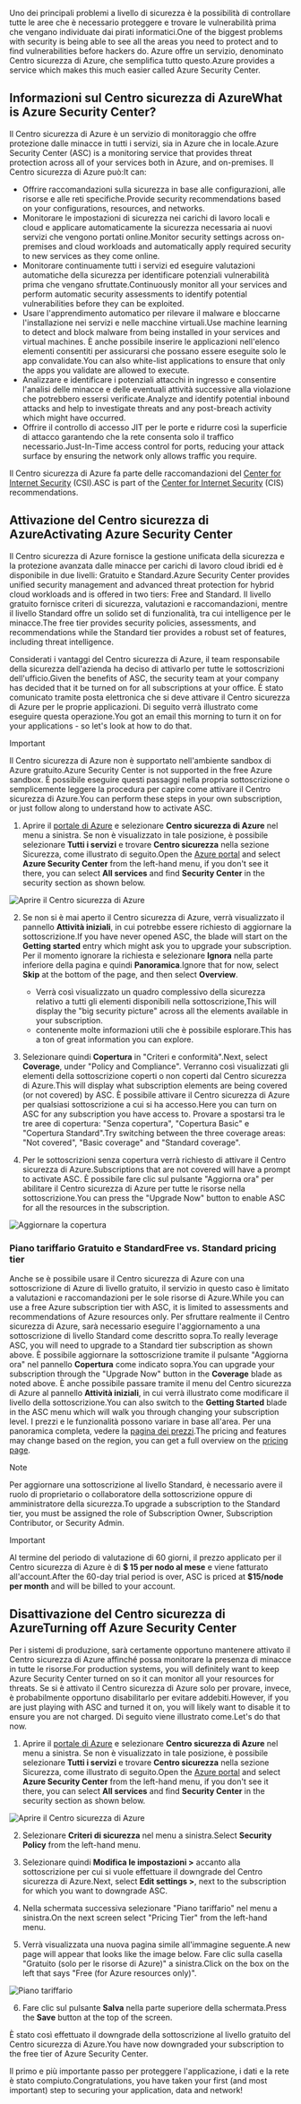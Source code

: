 <span data-ttu-id="e01f1-101">Uno dei principali problemi a livello di sicurezza è la possibilità di controllare tutte le aree che è necessario proteggere e trovare le vulnerabilità prima che vengano individuate dai pirati informatici.</span><span class="sxs-lookup"><span data-stu-id="e01f1-101">One of the biggest problems with security is being able to see all the areas you need to protect and to find vulnerabilities before hackers do.</span></span> <span data-ttu-id="e01f1-102">Azure offre un servizio, denominato Centro sicurezza di Azure, che semplifica tutto questo.</span><span class="sxs-lookup"><span data-stu-id="e01f1-102">Azure provides a service which makes this much easier called Azure Security Center.</span></span>

## <a name="what-is-azure-security-center"></a><span data-ttu-id="e01f1-103">Informazioni sul Centro sicurezza di Azure</span><span class="sxs-lookup"><span data-stu-id="e01f1-103">What is Azure Security Center?</span></span>

<span data-ttu-id="e01f1-104">Il Centro sicurezza di Azure è un servizio di monitoraggio che offre protezione dalle minacce in tutti i servizi, sia in Azure che in locale.</span><span class="sxs-lookup"><span data-stu-id="e01f1-104">Azure Security Center (ASC) is a monitoring service that provides threat protection across all of your services both in Azure, and on-premises.</span></span> <span data-ttu-id="e01f1-105">Il Centro sicurezza di Azure può:</span><span class="sxs-lookup"><span data-stu-id="e01f1-105">It can:</span></span>

- <span data-ttu-id="e01f1-106">Offrire raccomandazioni sulla sicurezza in base alle configurazioni, alle risorse e alle reti specifiche.</span><span class="sxs-lookup"><span data-stu-id="e01f1-106">Provide security recommendations based on your configurations, resources, and networks.</span></span>
- <span data-ttu-id="e01f1-107">Monitorare le impostazioni di sicurezza nei carichi di lavoro locali e cloud e applicare automaticamente la sicurezza necessaria ai nuovi servizi che vengono portati online.</span><span class="sxs-lookup"><span data-stu-id="e01f1-107">Monitor security settings across on-premises and cloud workloads and automatically apply required security to new services as they come online.</span></span>
- <span data-ttu-id="e01f1-108">Monitorare continuamente tutti i servizi ed eseguire valutazioni automatiche della sicurezza per identificare potenziali vulnerabilità prima che vengano sfruttate.</span><span class="sxs-lookup"><span data-stu-id="e01f1-108">Continuously monitor all your services and perform automatic security assessments to identify potential vulnerabilities before they can be exploited.</span></span>
- <span data-ttu-id="e01f1-109">Usare l'apprendimento automatico per rilevare il malware e bloccarne l'installazione nei servizi e nelle macchine virtuali.</span><span class="sxs-lookup"><span data-stu-id="e01f1-109">Use machine learning to detect and block malware from being installed in your services and virtual machines.</span></span> <span data-ttu-id="e01f1-110">È anche possibile inserire le applicazioni nell'elenco elementi consentiti per assicurarsi che possano essere eseguite solo le app convalidate.</span><span class="sxs-lookup"><span data-stu-id="e01f1-110">You can also white-list applications to ensure that only the apps you validate are allowed to execute.</span></span>
- <span data-ttu-id="e01f1-111">Analizzare e identificare i potenziali attacchi in ingresso e consentire l'analisi delle minacce e delle eventuali attività successive alla violazione che potrebbero essersi verificate.</span><span class="sxs-lookup"><span data-stu-id="e01f1-111">Analyze and identify potential inbound attacks and help to investigate threats and any post-breach activity which might have occurred.</span></span>
- <span data-ttu-id="e01f1-112">Offrire il controllo di accesso JIT per le porte e ridurre così la superficie di attacco garantendo che la rete consenta solo il traffico necessario.</span><span class="sxs-lookup"><span data-stu-id="e01f1-112">Just-In-Time access control for ports, reducing your attack surface by ensuring the network only allows traffic you require.</span></span>

<span data-ttu-id="e01f1-113">Il Centro sicurezza di Azure fa parte delle raccomandazioni del [Center for Internet Security](https://www.cisecurity.org/cis-benchmarks/) (CSI).</span><span class="sxs-lookup"><span data-stu-id="e01f1-113">ASC is part of the [Center for Internet Security](https://www.cisecurity.org/cis-benchmarks/) (CIS) recommendations.</span></span>

## <a name="activating-azure-security-center"></a><span data-ttu-id="e01f1-114">Attivazione del Centro sicurezza di Azure</span><span class="sxs-lookup"><span data-stu-id="e01f1-114">Activating Azure Security Center</span></span>

<span data-ttu-id="e01f1-115">Il Centro sicurezza di Azure fornisce la gestione unificata della sicurezza e la protezione avanzata dalle minacce per carichi di lavoro cloud ibridi ed è disponibile in due livelli: Gratuito e Standard.</span><span class="sxs-lookup"><span data-stu-id="e01f1-115">Azure Security Center provides unified security management and advanced threat protection for hybrid cloud workloads and is offered in two tiers: Free and Standard.</span></span> <span data-ttu-id="e01f1-116">Il livello gratuito fornisce criteri di sicurezza, valutazioni e raccomandazioni, mentre il livello Standard offre un solido set di funzionalità, tra cui intelligence per le minacce.</span><span class="sxs-lookup"><span data-stu-id="e01f1-116">The free tier provides security policies, assessments, and recommendations while the Standard tier provides a robust set of features, including threat intelligence.</span></span>

<span data-ttu-id="e01f1-117">Considerati i vantaggi del Centro sicurezza di Azure, il team responsabile della sicurezza dell'azienda ha deciso di attivarlo per tutte le sottoscrizioni dell'ufficio.</span><span class="sxs-lookup"><span data-stu-id="e01f1-117">Given the benefits of ASC, the security team at your company has decided that it be turned on for all subscriptions at your office.</span></span> <span data-ttu-id="e01f1-118">È stato comunicato tramite posta elettronica che si deve attivare il Centro sicurezza di Azure per le proprie applicazioni. Di seguito verrà illustrato come eseguire questa operazione.</span><span class="sxs-lookup"><span data-stu-id="e01f1-118">You got an email this morning to turn it on for your applications - so let's look at how to do that.</span></span>

> [!IMPORTANT]
> <span data-ttu-id="e01f1-119">Il Centro sicurezza di Azure non è supportato nell'ambiente sandbox di Azure gratuito.</span><span class="sxs-lookup"><span data-stu-id="e01f1-119">Azure Security Center is not supported in the free Azure sandbox.</span></span> <span data-ttu-id="e01f1-120">È possibile eseguire questi passaggi nella propria sottoscrizione o semplicemente leggere la procedura per capire come attivare il Centro sicurezza di Azure.</span><span class="sxs-lookup"><span data-stu-id="e01f1-120">You can perform these steps in your own subscription, or just follow along to understand how to activate ASC.</span></span>

1. <span data-ttu-id="e01f1-121">Aprire il [portale di Azure](https://portal.azure.com?azure-portal=true) e selezionare **Centro sicurezza di Azure** nel menu a sinistra. Se non è visualizzato in tale posizione, è possibile selezionare **Tutti i servizi** e trovare **Centro sicurezza** nella sezione Sicurezza, come illustrato di seguito.</span><span class="sxs-lookup"><span data-stu-id="e01f1-121">Open the [Azure portal](https://portal.azure.com?azure-portal=true) and select **Azure Security Center** from the left-hand menu, if you don't see it there, you can select **All services** and find **Security Center** in the security section as shown below.</span></span>

![Aprire il Centro sicurezza di Azure](../media/2-ASC-Menu.png)

2. <span data-ttu-id="e01f1-123">Se non si è mai aperto il Centro sicurezza di Azure, verrà visualizzato il pannello **Attività iniziali**, in cui potrebbe essere richiesto di aggiornare la sottoscrizione.</span><span class="sxs-lookup"><span data-stu-id="e01f1-123">If you have never opened ASC, the blade will start on the **Getting started** entry which might ask you to upgrade your subscription.</span></span> <span data-ttu-id="e01f1-124">Per il momento ignorare la richiesta e selezionare **Ignora** nella parte inferiore della pagina e quindi **Panoramica**.</span><span class="sxs-lookup"><span data-stu-id="e01f1-124">Ignore that for now, select **Skip** at the bottom of the page, and then select **Overview**.</span></span>
    - <span data-ttu-id="e01f1-125">Verrà così visualizzato un quadro complessivo della sicurezza relativo a tutti gli elementi disponibili nella sottoscrizione,</span><span class="sxs-lookup"><span data-stu-id="e01f1-125">This will display the "big security picture" across all the elements available in your subscription.</span></span>
    - <span data-ttu-id="e01f1-126">contenente molte informazioni utili che è possibile esplorare.</span><span class="sxs-lookup"><span data-stu-id="e01f1-126">This has a ton of great information you can explore.</span></span>

3. <span data-ttu-id="e01f1-127">Selezionare quindi **Copertura** in "Criteri e conformità".</span><span class="sxs-lookup"><span data-stu-id="e01f1-127">Next, select **Coverage**, under "Policy and Compliance".</span></span> <span data-ttu-id="e01f1-128">Verranno così visualizzati gli elementi della sottoscrizione coperti o non coperti dal Centro sicurezza di Azure.</span><span class="sxs-lookup"><span data-stu-id="e01f1-128">This will display what subscription elements are being covered (or not covered) by ASC.</span></span> <span data-ttu-id="e01f1-129">È possibile attivare il Centro sicurezza di Azure per qualsiasi sottoscrizione a cui si ha accesso.</span><span class="sxs-lookup"><span data-stu-id="e01f1-129">Here you can turn on ASC for any subscription you have access to.</span></span> <span data-ttu-id="e01f1-130">Provare a spostarsi tra le tre aree di copertura: "Senza copertura", "Copertura Basic" e "Copertura Standard".</span><span class="sxs-lookup"><span data-stu-id="e01f1-130">Try switching between the three coverage areas: "Not covered", "Basic coverage" and "Standard coverage".</span></span>

4. <span data-ttu-id="e01f1-131">Per le sottoscrizioni senza copertura verrà richiesto di attivare il Centro sicurezza di Azure.</span><span class="sxs-lookup"><span data-stu-id="e01f1-131">Subscriptions that are not covered will have a prompt to activate ASC.</span></span> <span data-ttu-id="e01f1-132">È possibile fare clic sul pulsante "Aggiorna ora" per abilitare il Centro sicurezza di Azure per tutte le risorse nella sottoscrizione.</span><span class="sxs-lookup"><span data-stu-id="e01f1-132">You can press the "Upgrade Now" button to enable ASC for all the resources in the subscription.</span></span>

![Aggiornare la copertura](../media/2-Upgrade-Now.png)

### <a name="free-vs-standard-pricing-tier"></a><span data-ttu-id="e01f1-134">Piano tariffario Gratuito e Standard</span><span class="sxs-lookup"><span data-stu-id="e01f1-134">Free vs. Standard pricing tier</span></span>

<span data-ttu-id="e01f1-135">Anche se è possibile usare il Centro sicurezza di Azure con una sottoscrizione di Azure di livello gratuito, il servizio in questo caso è limitato a valutazioni e raccomandazioni per le sole risorse di Azure.</span><span class="sxs-lookup"><span data-stu-id="e01f1-135">While you can use a free Azure subscription tier with ASC, it is limited to assessments and recommendations of Azure resources only.</span></span> <span data-ttu-id="e01f1-136">Per sfruttare realmente il Centro sicurezza di Azure, sarà necessario eseguire l'aggiornamento a una sottoscrizione di livello Standard come descritto sopra.</span><span class="sxs-lookup"><span data-stu-id="e01f1-136">To really leverage ASC, you will need to upgrade to a Standard tier subscription as shown above.</span></span> <span data-ttu-id="e01f1-137">È possibile aggiornare la sottoscrizione tramite il pulsante "Aggiorna ora" nel pannello **Copertura** come indicato sopra.</span><span class="sxs-lookup"><span data-stu-id="e01f1-137">You can upgrade your subscription through the "Upgrade Now" button in the **Coverage** blade as noted above.</span></span> <span data-ttu-id="e01f1-138">È anche possibile passare tramite il menu del Centro sicurezza di Azure al pannello **Attività iniziali**, in cui verrà illustrato come modificare il livello della sottoscrizione.</span><span class="sxs-lookup"><span data-stu-id="e01f1-138">You can also switch to the **Getting Started** blade in the ASC menu which will walk you through changing your subscription level.</span></span> <span data-ttu-id="e01f1-139">I prezzi e le funzionalità possono variare in base all'area. Per una panoramica completa, vedere la [pagina dei prezzi](https://azure.microsoft.com/pricing/details/security-center/).</span><span class="sxs-lookup"><span data-stu-id="e01f1-139">The pricing and features may change based on the region, you can get a full overview on the [pricing page](https://azure.microsoft.com/pricing/details/security-center/).</span></span> 

> [!NOTE]
> <span data-ttu-id="e01f1-140">Per aggiornare una sottoscrizione al livello Standard, è necessario avere il ruolo di proprietario o collaboratore della sottoscrizione oppure di amministratore della sicurezza.</span><span class="sxs-lookup"><span data-stu-id="e01f1-140">To upgrade a subscription to the Standard tier, you must be assigned the role of Subscription Owner, Subscription Contributor, or Security Admin.</span></span>

> [!IMPORTANT]
> <span data-ttu-id="e01f1-141">Al termine del periodo di valutazione di 60 giorni, il prezzo applicato per il Centro sicurezza di Azure è di **$ 15 per nodo al mese** e viene fatturato all'account.</span><span class="sxs-lookup"><span data-stu-id="e01f1-141">After the 60-day trial period is over, ASC is priced at **$15/node per month** and will be billed to your account.</span></span>

## <a name="turning-off-azure-security-center"></a><span data-ttu-id="e01f1-142">Disattivazione del Centro sicurezza di Azure</span><span class="sxs-lookup"><span data-stu-id="e01f1-142">Turning off Azure Security Center</span></span>

<span data-ttu-id="e01f1-143">Per i sistemi di produzione, sarà certamente opportuno mantenere attivato il Centro sicurezza di Azure affinché possa monitorare la presenza di minacce in tutte le risorse.</span><span class="sxs-lookup"><span data-stu-id="e01f1-143">For production systems, you will definitely want to keep Azure Security Center turned on so it can monitor all your resources for threats.</span></span> <span data-ttu-id="e01f1-144">Se si è attivato il Centro sicurezza di Azure solo per provare, invece, è probabilmente opportuno disabilitarlo per evitare addebiti.</span><span class="sxs-lookup"><span data-stu-id="e01f1-144">However, if you are just playing with ASC and turned it on, you will likely want to disable it to ensure you are not charged.</span></span> <span data-ttu-id="e01f1-145">Di seguito viene illustrato come.</span><span class="sxs-lookup"><span data-stu-id="e01f1-145">Let's do that now.</span></span>

1. <span data-ttu-id="e01f1-146">Aprire il [portale di Azure](https://portal.azure.com?azure-portal=true) e selezionare **Centro sicurezza di Azure** nel menu a sinistra. Se non è visualizzato in tale posizione, è possibile selezionare **Tutti i servizi** e trovare **Centro sicurezza** nella sezione Sicurezza, come illustrato di seguito.</span><span class="sxs-lookup"><span data-stu-id="e01f1-146">Open the [Azure portal](https://portal.azure.com?azure-portal=true) and select **Azure Security Center** from the left-hand menu, if you don't see it there, you can select **All services** and find **Security Center** in the security section as shown below.</span></span>

![Aprire il Centro sicurezza di Azure](../media/2-ASC-Menu.png)

2. <span data-ttu-id="e01f1-148">Selezionare **Criteri di sicurezza** nel menu a sinistra.</span><span class="sxs-lookup"><span data-stu-id="e01f1-148">Select **Security Policy** from the left-hand menu.</span></span>

3. <span data-ttu-id="e01f1-149">Selezionare quindi **Modifica le impostazioni >** accanto alla sottoscrizione per cui si vuole effettuare il downgrade del Centro sicurezza di Azure.</span><span class="sxs-lookup"><span data-stu-id="e01f1-149">Next, select **Edit settings >**, next to the subscription for which you want to downgrade ASC.</span></span>

4. <span data-ttu-id="e01f1-150">Nella schermata successiva selezionare "Piano tariffario" nel menu a sinistra.</span><span class="sxs-lookup"><span data-stu-id="e01f1-150">On the next screen select "Pricing Tier" from the left-hand menu.</span></span>

5. <span data-ttu-id="e01f1-151">Verrà visualizzata una nuova pagina simile all'immagine seguente.</span><span class="sxs-lookup"><span data-stu-id="e01f1-151">A new page will appear that looks like the image below.</span></span> <span data-ttu-id="e01f1-152">Fare clic sulla casella "Gratuito (solo per le risorse di Azure)" a sinistra.</span><span class="sxs-lookup"><span data-stu-id="e01f1-152">Click on the box on the left that says "Free (for Azure resources only)".</span></span>

![Piano tariffario](../media/2-Pricing-Tier.png)

6. <span data-ttu-id="e01f1-154">Fare clic sul pulsante **Salva** nella parte superiore della schermata.</span><span class="sxs-lookup"><span data-stu-id="e01f1-154">Press the **Save** button at the top of the screen.</span></span>

<span data-ttu-id="e01f1-155">È stato così effettuato il downgrade della sottoscrizione al livello gratuito del Centro sicurezza di Azure.</span><span class="sxs-lookup"><span data-stu-id="e01f1-155">You have now downgraded your subscription to the free tier of Azure Security Center.</span></span>

<span data-ttu-id="e01f1-156">Il primo e più importante passo per proteggere l'applicazione, i dati e la rete è stato compiuto.</span><span class="sxs-lookup"><span data-stu-id="e01f1-156">Congratulations, you have taken your first (and most important) step to securing your application, data and network!</span></span>